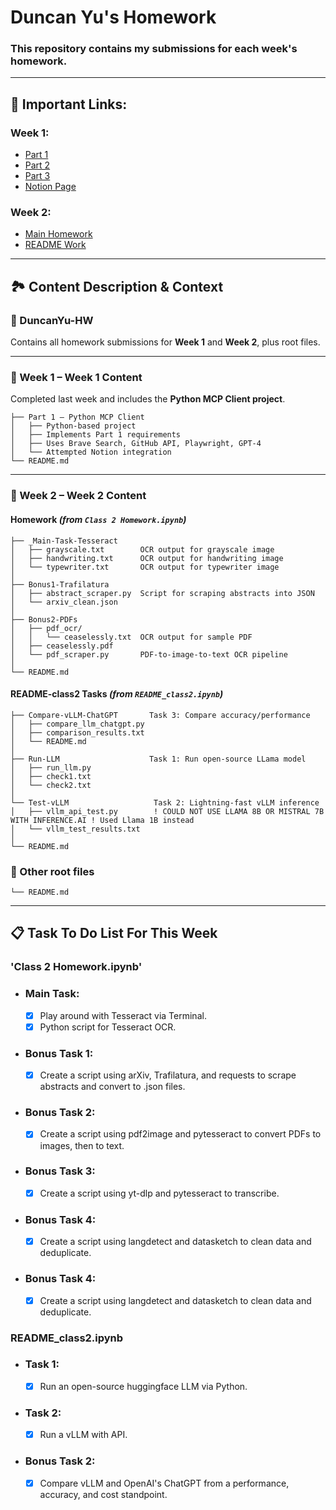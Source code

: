 # Duncan Yu's Homework
### This repository contains my submissions for each week's homework.

---

## 🔗 Important Links:
### **Week 1:** 
- [Part 1](https://github.com/inference-ai-course/DuncanYu-HW/tree/main/Week1/Part1)
- [Part 2](https://github.com/inference-ai-course/DuncanYu-HW/tree/main/Week1/Part2)
- [Part 3](https://github.com/inference-ai-course/DuncanYu-HW/tree/main/Week1/Part3)
- [Notion Page](https://www.notion.so/MCP-Automation-Test-23c2af8f73e781e49ff1f6f03235f0d9?source=copy_link)

### **Week 2:** 
- [Main Homework](https://github.com/inference-ai-course/DuncanYu-HW/tree/main/Week%201/Part%201)
- [README Work](example.com)
---

## 🏞️ Content Description & Context

### **📁 DuncanYu-HW**
Contains all homework submissions for **Week 1** and **Week 2**, plus root files.

---

### **📁 Week 1 – Week 1 Content**
Completed last week and includes the **Python MCP Client project**.

```text
├── Part 1 – Python MCP Client
│   ├── Python-based project
│   ├── Implements Part 1 requirements
│   ├── Uses Brave Search, GitHub API, Playwright, GPT-4
│   └── Attempted Notion integration
└── README.md
```

---

### **📁 Week 2 – Week 2 Content**

#### **Homework** *(from `Class 2 Homework.ipynb`)*
```text
├── _Main-Task-Tesseract
│   ├── grayscale.txt        OCR output for grayscale image
│   ├── handwriting.txt      OCR output for handwriting image
│   └── typewriter.txt       OCR output for typewriter image
│
├── Bonus1-Trafilatura
│   ├── abstract_scraper.py  Script for scraping abstracts into JSON
│   └── arxiv_clean.json
│
├── Bonus2-PDFs
│   ├── pdf_ocr/
│   │   └── ceaselessly.txt  OCR output for sample PDF
│   ├── ceaselessly.pdf
│   └── pdf_scraper.py       PDF-to-image-to-text OCR pipeline
│
└── README.md
```

#### **README-class2 Tasks** *(from `README_class2.ipynb`)*
```text
├── Compare-vLLM-ChatGPT       Task 3: Compare accuracy/performance
│   ├── compare_llm_chatgpt.py
│   ├── comparison_results.txt
│   └── README.md
│
├── Run-LLM                    Task 1: Run open-source LLama model
│   ├── run_llm.py
│   ├── check1.txt
│   └── check2.txt
│
└── Test-vLLM                   Task 2: Lightning-fast vLLM inference
│   ├── vllm_api_test.py        ! COULD NOT USE LLAMA 8B OR MISTRAL 7B WITH INFERENCE.AI ! Used Llama 1B instead
│   └── vllm_test_results.txt
│
└── README.md
```

### **📄 Other root files**
```text
└── README.md
```

---

## 📋 Task To Do List For This Week

### **'Class 2 Homework.ipynb'**
- ### **Main Task:**
    - [x] Play around with Tesseract via Terminal.
    - [x] Python script for Tesseract OCR.

- ### **Bonus Task 1:**
    - [x] Create a script using arXiv, Trafilatura, and requests to scrape abstracts and convert to .json files.

- ### **Bonus Task 2:**
    - [x] Create a script using pdf2image and pytesseract to convert PDFs to images, then to text.

- ### **Bonus Task 3:**
    - [x] Create a script using yt-dlp and pytesseract to transcribe.

- ### **Bonus Task 4:**
    - [x] Create a script using langdetect and datasketch to clean data and deduplicate.

- ### **Bonus Task 4:**
    - [x] Create a script using langdetect and datasketch to clean data and deduplicate.

### **README_class2.ipynb**
- ### **Task 1:**
    - [x] Run an open-source huggingface LLM via Python.

- ### **Task 2:**
    - [x] Run a vLLM with API.

- ### **Bonus Task 2:**
    - [x] Compare vLLM and OpenAI's ChatGPT from a performance, accuracy, and cost standpoint. 